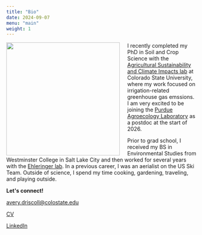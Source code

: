 ```yaml
---
title: "Bio"
date: 2024-09-07
menu: "main"
weight: 1
---
```


<img align="left" 
  width="300" 
  src="/img/headshot.png"
  style="margin-right:20px;" />



I recently completed my PhD in Soil and Crop Science with the [Agricultural Sustainability and Climate Impacts lab](https://ascilab.colostate.edu/) at Colorado State University, where my work focused on irrigation-related greenhouse gas emssions. I am very excited to be joining the [Purdue Agroecology Laboratory](https://ag.purdue.edu/department/agry/lab-sites/pal/index.html) as a postdoc at the start of 2026. 

Prior to grad school, I received my BS in Environmental Studies from Westminster College in Salt Lake City and then worked for several years with the [Ehleringer lab](https://www.ehleringer.net/). In a previous career, I was an aerialist on the US Ski Team. Outside of science, I spend my time cooking, gardening, traveling, and playing outside.

**Let's connect!**

avery.driscoll@colostate.edu

[CV](/files/DriscollCV_aug2025.pdf)

[LinkedIn](https://www.linkedin.com/in/avery-driscoll-978624218/)


